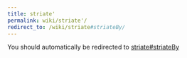 ```yaml
---
title: striate'
permalink: wiki/striate'/
redirect_to: /wiki/striate#striateBy/
---
```


You should automatically be redirected to [striate#striateBy](/wiki/striate#striateBy/)
